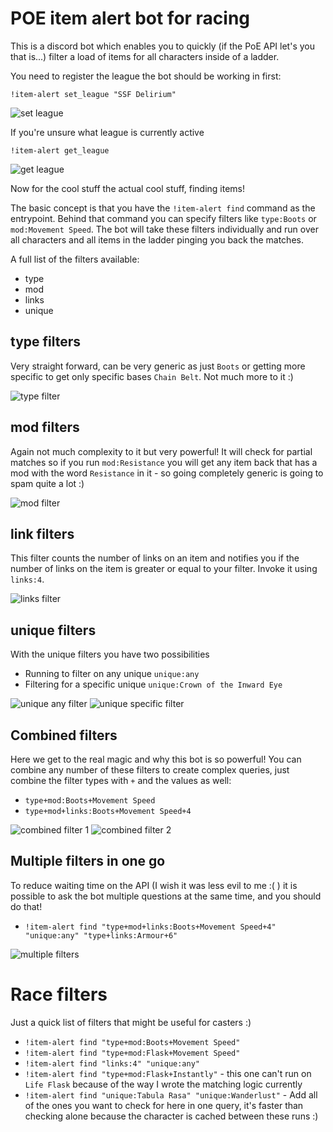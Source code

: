 # POE item alert bot for racing

This is a discord bot which enables you to quickly (if the PoE API let's you that is...) filter a load of items for all characters inside of a ladder.

You need to register the league the bot should be working in first:

```
!item-alert set_league "SSF Delirium"
```

![set league](docs/set_league.png)

If you're unsure what league is currently active

```
!item-alert get_league
```

![get league](docs/get_league.png)

Now for the cool stuff the actual cool stuff, finding items!

The basic concept is that you have the `!item-alert find` command as the entrypoint.
Behind that command you can specify filters like `type:Boots` or `mod:Movement Speed`. The bot will take these filters individually and run over all characters and all items in the ladder pinging you back the matches.

A full list of the filters available:

* type
* mod
* links
* unique

## type filters

Very straight forward, can be very generic as just `Boots` or getting more specific to get only specific bases `Chain Belt`.
Not much more to it :)

![type filter](docs/type_filter.png)



## mod filters

Again not much complexity to it but very powerful! It will check for partial matches so if you run `mod:Resistance` you will get any item back that has a mod with the word `Resistance` in it - so going completely generic is going to spam quite a lot :)

![mod filter](docs/mod_filter.png)

## link filters

This filter counts the number of links on an item and notifies you if the number of links on the item is greater or equal to your filter. Invoke it using `links:4`.

![links filter](docs/links_filter.png)

## unique filters

With the unique filters you have two possibilities

* Running to filter on any unique `unique:any`
* Filtering for a specific unique `unique:Crown of the Inward Eye`

![unique any filter](docs/unique_any_filter.png)
![unique specific filter](docs/unique_specific_filter.png)

## Combined filters

Here we get to the real magic and why this bot is so powerful! You can combine any number of these filters to create complex queries, just combine the filter types with `+` and the values as well:

* `type+mod:Boots+Movement Speed`
* `type+mod+links:Boots+Movement Speed+4`

![combined filter 1](docs/combined_filter_1.png)
![combined filter 2](docs/combined_filter_2.png)

## Multiple filters in one go

To reduce waiting time on the API (I wish it was less evil to me :( ) it is possible to ask the bot multiple questions at the same time, and you should do that!

* `!item-alert find "type+mod+links:Boots+Movement Speed+4" "unique:any" "type+links:Armour+6"`

![multiple filters](docs/multiple_filters.png)

# Race filters

Just a quick list of filters that might be useful for casters :)

* `!item-alert find "type+mod:Boots+Movement Speed"`
* `!item-alert find "type+mod:Flask+Movement Speed"`
* `!item-alert find "links:4" "unique:any"`
* `!item-alert find "type+mod:Flask+Instantly"` - this one can't run on `Life Flask` because of the way I wrote the matching logic currently
* `!item-alert find "unique:Tabula Rasa" "unique:Wanderlust"` - Add all of the ones you want to check for here in one query, it's faster than checking alone because the character is cached between these runs :)
